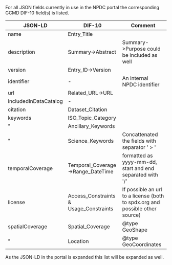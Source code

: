 For all JSON fields currently in use in the NPDC portal the corresponding GCMD DIF-10 field(s) is listed.

JSON-LD | DIF-10 | Comment
---- | ---- | ----
name | Entry_Title
description | Summary->Abstract | Summary->Purpose could be included as well
version | Entry_ID->Version
identifier | - | An internal NPDC identifier
url | Related_URL->URL
includedInDataCatalog | -
citation | Dataset_Citation
keywords | ISO_Topic_Category
" | Ancillary_Keywords
" | Science_Keywords | Concattenated the fields with separator ' > '
temporalCoverage | Temporal_Coverage->Range_DateTime | formatted as yyyy-mm-dd,<br/>start and end separated with '/'
license | Access_Constraints & Usage_Constraints | If possible an url to a license (both to spdx.org and possible other source)
spatialCoverage | Spatial_Coverage | @type GeoShape
" | Location | @type GeoCoordinates

As the JSON-LD in the portal is expanded this list will be expanded as well.